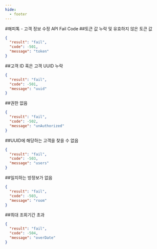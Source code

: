 ```yaml
---
hide:
  - footer
---
```


#해피톡 - 고객 정보 수정 API Fail Code
##토큰 값 누락 및 유효하지 않은 토큰 값
```json
{
  "result": "fail",
  "code": -501,
  "message": "token"
}
```

##고객 ID 혹은 고객 UUID 누락 
```json
{
  "result": "fail",
  "code": -501,
  "message": "uuid"
}
```

##권한 없음
```json
{
  "result": "fail",
  "code": -502,
  "message": "unAuthorized"
}
```

##UUID에 해당하는 고객을 찾을 수 없음
```json
{
  "result": "fail",
  "code": -503,
  "message": "users"
}
```

##일치하는 방정보가 없음
```json
{
  "result": "fail",
  "code": -503,
  "message": "room"
}
```

##최대 조회기간 초과
```json
{
  "result": "fail",
  "code": -504,
  "message": "overDate"
}
```